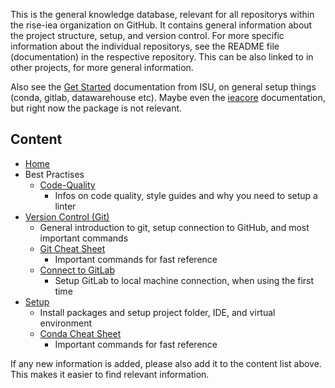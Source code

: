This is the general knowledge database, relevant for all repositorys within the rise-iea organization on GitHub. It contains general information about the project structure, setup, and version control. For more specific information about the individual repositorys, see the README file (documentation) in the respective repository. This can be also linked to in other projects, for more general information.

Also see the [Get Started](https://python.iea.org/doc/getting-started/index.html) documentation from ISU, on general setup things (conda, gitlab, datawarehouse etc).
Maybe even the [ieacore](https://python.iea.org/doc/ieacore/latest/) documentation, but right now the package is not relevant.


## Content
- [Home](home)
- Best Practises
  - [Code-Quality](best-practices/Code-Quality)
    - Infos on code quality, style guides and why you need to setup a linter
- [Version Control (Git)](git/Version-Control-(Git))
  - General introduction to git, setup connection to GitHub, and most important commands
  - [Git Cheat Sheet](git/Git-Cheat-Sheet)
    - Important commands for fast reference
  - [Connect to GitLab](git/Connect-to-GitLab)
    - Setup GitLab to local machine connection, when using the first time
- [Setup](setup/Setup)
  - Install packages and setup project folder, IDE, and virtual environment
  - [Conda Cheat Sheet](setup/Conda-Cheat-Sheet)
    - Important commands for fast reference

If any new information is added, please also add it to the content list above. This makes it easier to find relevant information.


